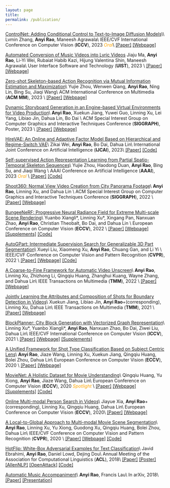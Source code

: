 ```yaml
---
layout: page
title: 
permalink: /publication/
---
```


[ControlNet: Adding Conditional Control to Text-to-Image Diffusion Models]("https://arxiv.org/abs/2302.05543")\\
Lvmin Zhang, **Anyi Rao**, Maneesh Agrawala\\
IEEE/CVF International Conference on Computer Vision (**ICCV**), 2023 <span style="color:orange">*Oral*</span>\\
[[Paper]](https://arxiv.org/abs/2302.05543) [[Webpage]](https://github.com/lllyasviel/ControlNet-v1-1-nightly)


[Automated Conversion of Music Videos into Lyric Videos]("https://arxiv.org/abs/2308.14922")
Jiaju Ma, **Anyi Rao**, Li-Yi Wei, Rubaiat Habib Kazi, Hijung Valentina Shin, Maneesh Agrawala\\
User Interface Software and Technology (**UIST**), 2023 \\
[[Paper]](https://arxiv.org/abs/2308.14922) [[Webpage]](https://majiaju.io/lyric-video)


[Zero-shot Skeleton-based Action Recognition via Mutual Information Estimation and Maximization]()\\
Yujie Zhou, Wenwen Qiang, **Anyi Rao**, Ning Lin, Bing Su, Jiaqi Wang\\
ACM International Conference on Multimedia (**ACM MM**), 2023 \\
[[Paper]](https://arxiv.org/abs/2308.03950) [[Webpage]](https://github.com/YujieOuO/SMIE)


[Dynamic Storyboard Generation in an Engine-based Virtual Environments for Video Production](https://arxiv.org/abs/2301.12688)\\
**Anyi Rao**, Xuekun Jiang, Yuwei Guo, Linning Xu, Lei Yang, Libiao Jin, Dahua Lin, Bo Dai
\\
ACM Special Interest Group on Computer Graphics and Interactive Techniques Conference (**SIGGRAPH**), Poster, 2023 \\
[[Paper]](https://dl.acm.org/doi/abs/10.1145/3588028.3603647) [[Webpage]](https://virtualfilmstudio.github.io/)



[HireVAE: An Online and Adaptive Factor Model Based on Hierarchical and Regime-Switch VAE]()\\
Zikai Wei, **Anyi Rao**, Bo Dai, Dahua Lin\\
International Joint Conference on Artificial Intelligence (**IJCAI**), 2023\\
[[Paper]](https://arxiv.org/abs/2306.02848) [[Code]]()


[Self-supervised Action Representation Learning from Partial Spatio-Temporal Skeleton Sequences]()\\
Yujie Zhou, Haodong Duan, **Anyi Rao**, Bing Su, and Jiaqi Wang \\
AAAI Conference on Artificial Intelligence (**AAAI**), 2023 <span style="color:orange">*Oral*</span>
 \\
[[Paper]](https://arxiv.org/abs/2302.09018) [[Code]](https://github.com/YujieOuO/PSTL)


[Shoot360: Normal View Video Creation from City Panorama Footage](https://anyirao.com/files/papers/sig2022shoot360.pdf)\\
**Anyi Rao**, Linning Xu, and Dahua Lin \\
ACM Special Interest Group on Computer Graphics and Interactive Techniques Conference (**SIGGRAPH**), 2022 \\
[[Paper]](https://dl.acm.org/doi/abs/10.1145/3528233.3530702) [[Webpage]](https://city-super.github.io/shoot360/)


[BungeeNeRF: Progressive Neural Radiance Field for Extreme Multi-scale Scene Rendering](https://city-super.github.io/citynerf/img/1947.pdf)\\
Yuanbo Xiangli*, Linning Xu*, Xingang Pan, Nanxuan Zhao, **Anyi Rao**, Christian Theobalt, Bo Dai, and Dahua Lin \\
European Conference on Computer Vision (**ECCV**), 2022 \\
[[Paper]](https://arxiv.org/abs/2112.05504) [[Webpage]](https://city-super.github.io/citynerf/) [[Supplements]](https://city-super.github.io/citynerf/img/supp.pdf)
 [[Code]](https://github.com/city-super/BungeeNeRF)


[AutoGPart: Intermediate Supervision Search for Generalizable 3D Part Segmentation]()\\
Xueyi Liu, Xiaomeng Xu, **Anyi Rao**, Chuang Gan, and Li Yi \\
IEEE/CVF Conference on Computer Vision and Pattern Recognition (**CVPR**), 2022 \\
[[Paper]](https://arxiv.org/abs/2203.06558) [[Webpage]](https://autogpart.github.io/) [[Code]](https://github.com/Meowuu7/AutoGPart)


[A Coarse-to-Fine Framework for Automatic Video Unscreen]({{site.baseurl}}/files/papers/tmm2022unscreen.pdf)\\
**Anyi Rao**, Linning Xu, Zhizhong Li, Qingqiu Huang, Zhanghui Kuang, Wayne Zhang, and Dahua Lin\\
IEEE Transactions on Multimedia (**TMM**), 2022 \\
[[Paper]](https://ieeexplore.ieee.org/document/9709668)
[[Webpage]](https://anyirao.com/files/projects/tmm22unscreen/)


[Jointly Learning the Attributes and Composition of Shots for Boundary Detection in Videos]({{site.baseurl}}/files/papers/tmm2021shot.pdf)\\
Xuekun Jiang, Libiao Jin, **Anyi Rao**+(corresponding), Linning Xu, Dahua Lin\\
IEEE Transactions on Multimedia (**TMM**), 2021 \\
[[Paper]](https://ieeexplore.ieee.org/document/9464668) [[Webpage]](https://zweipa.github.io/TMM_SCTSNet/)


[BlockPlanner: City Block Generation with Vectorized Graph Representation]()\\
Linning Xu*, Yuanbo Xiangli*, **Anyi Rao**, Nanxuan Zhao, Bo Dai, Ziwei Liu, Dahua Lin\\
IEEE/CVF International Conference on Computer Vision (**ICCV**), 2021 \\
[[Paper]](https://openaccess.thecvf.com/content/ICCV2021/papers/Xu_BlockPlanner_City_Block_Generation_With_Vectorized_Graph_Representation_ICCV_2021_paper.pdf) [[Webpage]](https://city-super.github.io/blockplanner/) [[Supplements]](https://openaccess.thecvf.com/content/ICCV2021/supplemental/Xu_BlockPlanner_City_Block_ICCV_2021_supplemental.pdf)


[A Unified Framework for Shot Type Classification Based on Subject Centric Lens]()\\
**Anyi Rao**, Jiaze Wang, Linning Xu, Xuekun Jiang, Qingqiu Huang, Bolei Zhou, Dahua Lin\\
European Conference on Computer Vision (**ECCV**), 2020 \\
[[Paper]](https://arxiv.org/abs/2008.03548) [[Webpage]](https://anyirao.com/projects/ShotType.html)


[MovieNet: A Holistic Dataset for Movie Understanding]()\\
Qingqiu Huang, Yu Xiong, **Anyi Rao**, Jiaze Wang, Dahua Lin\\
European Conference on Computer Vision (**ECCV**), 2020 <span style="color:orange">*Spotlight*</span> \\
[[Paper]](https://arxiv.org/abs/2007.10937) [[Webpage]](https://movienet.github.io/projects/eccv20movienet.html) [[Supplements]](https://www.ecva.net/papers/eccv_2020/papers_ECCV/papers/123490681-supp.pdf) [[Code]](https://github.com/movienet/movienet-tools)


[Online Multi-modal Person Search in Videos]()\\
Jiayue Xia, **Anyi Rao**+(corresponding), Linning Xu, Qingqiu Huang, Dahua Lin\\
European Conference on Computer Vision (**ECCV**), 2020\\
[[Paper]](https://arxiv.org/abs/2008.03546) [[Webpage]](http://anyirao.com/projects/OnlinePerson.html)


[A Local-to-Global Approach to Multi-modal Movie Scene Segmentation]()\\
**Anyi Rao**, Linning Xu, Yu Xiong, Guodong Xu, Qingqiu Huang, Bolei Zhou, Dahua Lin\\
IEEE/CVF Conference on Computer Vision and Pattern Recognition (**CVPR**), 2020 \\
[[Paper]](https://arxiv.org/abs/2004.02678) [[Webpage]](https://anyirao.com/projects/SceneSeg.html) [[Code]](https://github.com/AnyiRao/SceneSeg)


[HotFlip: White-Box Adversarial Examples for Text Classification]()\\
Javid Ebrahimi, **Anyi Rao**, Daniel Lowd, Dejing Dou\\
Annual Meeting of the Association for Computational Linguistics (**ACL**), 2018\\
[[Paper]](http://www.aclweb.org/anthology/P18-2006) [[Poster]](http://anthology.aclweb.org/attachments/P18-2006.Poster.pdf) [[AllenNLP]](https://github.com/allenai/allennlp/blob/master/allennlp/interpret/attackers/hotflip.py) [[OpenAttack]](https://github.com/thunlp/OpenAttack/blob/master/OpenAttack/attackers/hotflip.py) [[Code]](https://github.com/AnyiRao/WordAdver)


[Automatic Music Accompaniment]()\\
**Anyi Rao**, Francis Lau\\
In arXiv, 2018\\
[[Paper]](http://arxiv.org/abs/1803.09033) [[Presentation]]({{site.baseurl}}/papers/AMApre.pdf)
